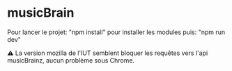 # musicBrain

Pour lancer le projet:
"npm install" pour installer les modules
puis:
"npm run dev"

 ⚠️ La version mozilla de l'IUT semblent bloquer les requêtes vers l'api musicBrainz, aucun problème sous Chrome.
